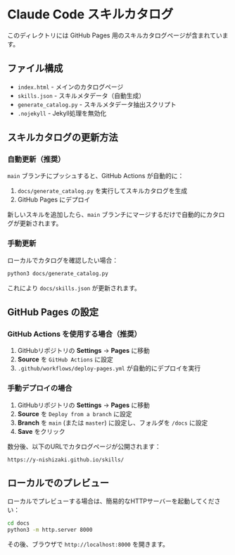 # Claude Code スキルカタログ

このディレクトリには GitHub Pages 用のスキルカタログページが含まれています。

## ファイル構成

- `index.html` - メインのカタログページ
- `skills.json` - スキルメタデータ（自動生成）
- `generate_catalog.py` - スキルメタデータ抽出スクリプト
- `.nojekyll` - Jekyll処理を無効化

## スキルカタログの更新方法

### 自動更新（推奨）

`main` ブランチにプッシュすると、GitHub Actions が自動的に：

1. `docs/generate_catalog.py` を実行してスキルカタログを生成
2. GitHub Pages にデプロイ

新しいスキルを追加したら、`main` ブランチにマージするだけで自動的にカタログが更新されます。

### 手動更新

ローカルでカタログを確認したい場合：

```bash
python3 docs/generate_catalog.py
```

これにより `docs/skills.json` が更新されます。

## GitHub Pages の設定

### GitHub Actions を使用する場合（推奨）

1. GitHubリポジトリの **Settings** → **Pages** に移動
2. **Source** を `GitHub Actions` に設定
3. `.github/workflows/deploy-pages.yml` が自動的にデプロイを実行

### 手動デプロイの場合

1. GitHubリポジトリの **Settings** → **Pages** に移動
2. **Source** を `Deploy from a branch` に設定
3. **Branch** を `main` (または `master`) に設定し、フォルダを `/docs` に設定
4. **Save** をクリック

数分後、以下のURLでカタログページが公開されます：

```
https://y-nishizaki.github.io/skills/
```

## ローカルでのプレビュー

ローカルでプレビューする場合は、簡易的なHTTPサーバーを起動してください：

```bash
cd docs
python3 -m http.server 8000
```

その後、ブラウザで `http://localhost:8000` を開きます。

